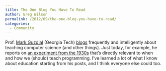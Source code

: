 ```yaml
---
title: The One Blog You Have To Read
author: Greg Wilson
permalink: /2012/09/the-one-blog-you-have-to-read/
categories:
  - Community
---
```

Prof. [Mark Guzdial][1] (Georgia Tech) [blogs][2] frequently and intelligently about teaching computer science (and other things). Just today, for example, he reports on [an experiment from the 1930s][3] that&#8217;s directly relevant to when and how we (should) teach programming. I&#8217;ve learned a lot of what I know about education starting from his posts, and I think everyone else could too.

 [1]: http://www.cc.gatech.edu/~guzdial/
 [2]: http://computinged.wordpress.com/
 [3]: http://computinged.wordpress.com/2012/09/07/teaching-cs-in-schools-with-meaning-contexts-and-problems-come-first/
